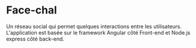 
# Face-chal 
Un réseau social qui permet quelques interactions entre les utilisateurs. L'application est basée sur le framework Angular côté Front-end et Node.js express côté back-end.

